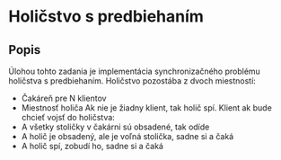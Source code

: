 # Holičstvo s predbiehaním

## Popis

Úlohou tohto zadania je implementácia synchronizačného problému holičstva s predbiehaním. Holičstvo pozostába z dvoch 
miestností: 
* Čakáreň pre N klientov
* Miestnosť holiča
Ak nie je žiadny klient, tak holič spí. Klient ak bude chcieť vojsť do holičstva: 
* A všetky stoličky v čakárni sú obsadené, tak odíde
* A holič je obsadený, ale je voľná stolička, sadne si a čaká
* A holič spí, zobudí ho, sadne si a čaká

